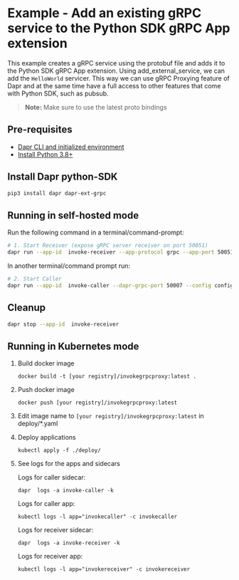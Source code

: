 # Example - Add an existing gRPC service to the Python SDK gRPC App extension

This example creates a gRPC service using the protobuf file and adds it to the Python SDK gRPC App extension. Using add_external_service, we can add the `HelloWorld` servicer. This way we can use gRPC Proxying feature of Dapr and at the same time have a full access to other features that come with Python SDK, such as pubsub.

> **Note:** Make sure to use the latest proto bindings

## Pre-requisites

- [Dapr CLI and initialized environment](https://docs.dapr.io/getting-started)
- [Install Python 3.8+](https://www.python.org/downloads/)

## Install Dapr python-SDK

<!-- Our CI/CD pipeline automatically installs the correct version, so we can skip this step in the automation -->

```bash
pip3 install dapr dapr-ext-grpc
```

## Running in self-hosted mode

Run the following command in a terminal/command-prompt:

<!-- STEP 
name: Run receiver
expected_stdout_lines:
  - '== APP == INFO:root:name: "you"'
background: true
sleep: 5
-->

```bash
# 1. Start Receiver (expose gRPC server receiver on port 50051)
dapr run --app-id  invoke-receiver --app-protocol grpc --app-port 50051 --config config.yaml -- python  invoke-receiver.py
```

<!-- END_STEP -->

In another terminal/command prompt run:


<!-- STEP
name: Run caller
expected_stdout_lines:
  - '== APP == Greeter client received: Hello, you!'
background: true
sleep: 5 
-->


```bash
# 2. Start Caller
dapr run --app-id  invoke-caller --dapr-grpc-port 50007 --config config.yaml -- python  invoke-caller.py
```

<!-- END_STEP -->

## Cleanup

<!-- STEP
expected_stdout_lines: 
  - '✅  app stopped successfully: invoke-receiver'
name: Shutdown dapr
-->

```bash
dapr stop --app-id  invoke-receiver
```

<!-- END_STEP -->

## Running in Kubernetes mode

1. Build docker image

   ```
   docker build -t [your registry]/invokegrpcproxy:latest .
   ```

2. Push docker image

   ```
   docker push [your registry]/invokegrpcproxy:latest
   ```

3. Edit image name to `[your registry]/invokegrpcproxy:latest` in deploy/*.yaml

4. Deploy applications

   ```
   kubectl apply -f ./deploy/
   ```

5. See logs for the apps and sidecars

   Logs for caller sidecar:
   ```
   dapr  logs -a invoke-caller -k
   ```
   
   Logs for caller app:
   ```
   kubectl logs -l app="invokecaller" -c invokecaller
   ```
   
   Logs for receiver sidecar:
   ```
   dapr  logs -a invoke-receiver -k
   ```
   
   Logs for receiver app:
   ```
   kubectl logs -l app="invokereceiver" -c invokereceiver
   ```
